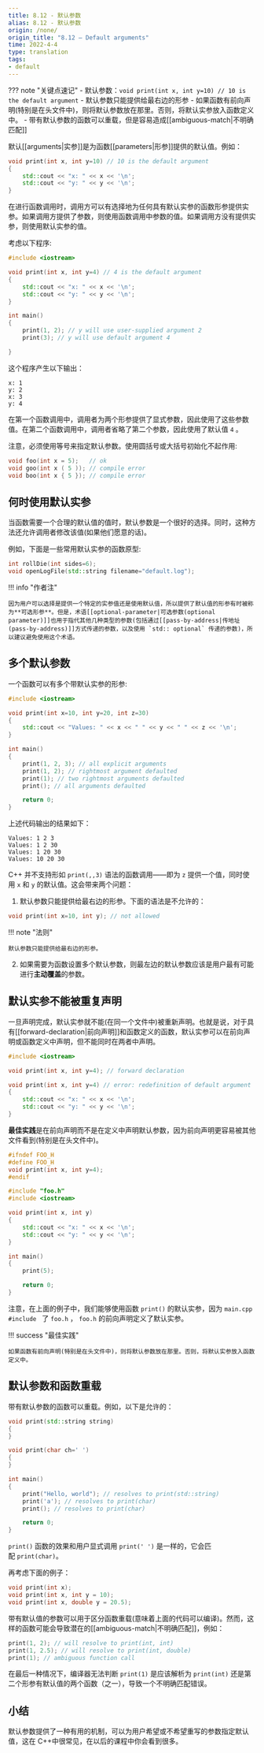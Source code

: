 ```yaml
---
title: 8.12 - 默认参数
alias: 8.12 - 默认参数
origin: /none/
origin_title: "8.12 — Default arguments"
time: 2022-4-4
type: translation
tags:
- default
---
```


??? note "关键点速记"
    - 默认参数：`void print(int x, int y=10) // 10 is the default argument`
    - 默认参数只能提供给最右边的形参
    - 如果函数有前向声明(特别是在头文件中)，则将默认参数放在那里。否则，将默认实参放入函数定义中。
    - 带有默认参数的函数可以重载，但是容易造成[[ambiguous-match|不明确匹配]]

默认[[arguments|实参]]是为函数[[parameters|形参]]提供的默认值。例如：

```cpp
void print(int x, int y=10) // 10 is the default argument
{
    std::cout << "x: " << x << '\n';
    std::cout << "y: " << y << '\n';
}
```

在进行函数调用时，调用方可以有选择地为任何具有默认实参的函数形参提供实参。如果调用方提供了参数，则使用函数调用中参数的值。如果调用方没有提供实参，则使用默认实参的值。

考虑以下程序:

```cpp
#include <iostream>

void print(int x, int y=4) // 4 is the default argument
{
    std::cout << "x: " << x << '\n';
    std::cout << "y: " << y << '\n';
}

int main()
{
    print(1, 2); // y will use user-supplied argument 2
    print(3); // y will use default argument 4

}
```

这个程序产生以下输出：

```
x: 1
y: 2
x: 3
y: 4
```

在第一个函数调用中，调用者为两个形参提供了显式参数，因此使用了这些参数值。在第二个函数调用中，调用者省略了第二个参数，因此使用了默认值 `4` 。

注意，必须使用等号来指定默认参数。使用圆括号或大括号初始化不起作用:

```cpp
void foo(int x = 5);   // ok
void goo(int x ( 5 )); // compile error
void boo(int x { 5 }); // compile error
```

## 何时使用默认实参

当函数需要一个合理的默认值的值时，默认参数是一个很好的选择。同时，这种方法还允许调用者修改该值(如果他们愿意的话)。

例如，下面是一些常用默认实参的函数原型:

```cpp
int rollDie(int sides=6);
void openLogFile(std::string filename="default.log");
```

!!! info "作者注"

    因为用户可以选择是提供一个特定的实参值还是使用默认值，所以提供了默认值的形参有时被称为**可选形参**。但是，术语[[optional-parameter|可选参数(optional parameter)]]也用于指代其他几种类型的参数(包括通过[[pass-by-address|传地址(pass-by-address)]]方式传递的参数，以及使用 `std:: optional` 传递的参数)，所以建议避免使用这个术语。

## 多个默认参数

一个函数可以有多个带默认实参的形参:

```cpp
#include <iostream>

void print(int x=10, int y=20, int z=30)
{
    std::cout << "Values: " << x << " " << y << " " << z << '\n';
}

int main()
{
    print(1, 2, 3); // all explicit arguments
    print(1, 2); // rightmost argument defaulted
    print(1); // two rightmost arguments defaulted
    print(); // all arguments defaulted

    return 0;
}
```

上述代码输出的结果如下：

```
Values: 1 2 3
Values: 1 2 30
Values: 1 20 30
Values: 10 20 30
```

C++ 并不支持形如 `print(,,3)` 语法的函数调用——即为 `z` 提供一个值，同时使用 `x` 和 `y` 的默认值。这会带来两个问题：

1.  默认参数只能提供给最右边的形参。下面的语法是不允许的：

```cpp
void print(int x=10, int y); // not allowed
```

!!! note "法则"

    默认参数只能提供给最右边的形参。

2.  如果需要为函数设置多个默认参数，则最左边的默认参数应该是用户最有可能进行**主动覆盖**的参数。

## 默认实参不能被重复声明

一旦声明完成，默认实参就不能(在同一个文件中)被重新声明。也就是说，对于具有[[forward-declaration|前向声明]]和函数定义的函数，默认实参可以在前向声明或函数定义中声明，但不能同时在两者中声明。

```cpp
#include <iostream>

void print(int x, int y=4); // forward declaration

void print(int x, int y=4) // error: redefinition of default argument
{
    std::cout << "x: " << x << '\n';
    std::cout << "y: " << y << '\n';
}
```

**最佳实践**是在前向声明而不是在定义中声明默认参数，因为前向声明更容易被其他文件看到(特别是在头文件中)。

```cpp title="foo.h"
#ifndef FOO_H
#define FOO_H
void print(int x, int y=4);
#endif
```

```cpp title="main.cpp"
#include "foo.h"
#include <iostream>

void print(int x, int y)
{
    std::cout << "x: " << x << '\n';
    std::cout << "y: " << y << '\n';
}

int main()
{
    print(5);

    return 0;
}
```

注意，在上面的例子中，我们能够使用函数 `print()` 的默认实参，因为 `main.cpp`  `#include ` 了 `foo.h` ， `foo.h` 的前向声明定义了默认实参。

!!! success "最佳实践"

    如果函数有前向声明(特别是在头文件中)，则将默认参数放在那里。否则，将默认实参放入函数定义中。

## 默认参数和函数重载

带有默认参数的函数可以重载。例如，以下是允许的：

```cpp
void print(std::string string)
{
}

void print(char ch=' ')
{
}

int main()
{
    print("Hello, world"); // resolves to print(std::string)
    print('a'); // resolves to print(char)
    print(); // resolves to print(char)

    return 0;
}
```

`print()` 函数的效果和用户显式调用 `print(' ')` 是一样的，它会匹配 `print(char)`。

再考虑下面的例子：

```cpp
void print(int x);
void print(int x, int y = 10);
void print(int x, double y = 20.5);
```

带有默认值的参数可以用于区分函数重载(意味着上面的代码可以编译)。然而，这样的函数可能会导致潜在的[[ambiguous-match|不明确匹配]]，例如：

```cpp
print(1, 2); // will resolve to print(int, int)
print(1, 2.5); // will resolve to print(int, double)
print(1); // ambiguous function call
```

在最后一种情况下，编译器无法判断 `print(1)` 是应该解析为 `print(int)` 还是第二个形参有默认值的两个函数（之一），导致一个不明确匹配错误。

## 小结

默认参数提供了一种有用的机制，可以为用户希望或不希望重写的参数指定默认值，这在 C++中很常见，在以后的课程中你会看到很多。
